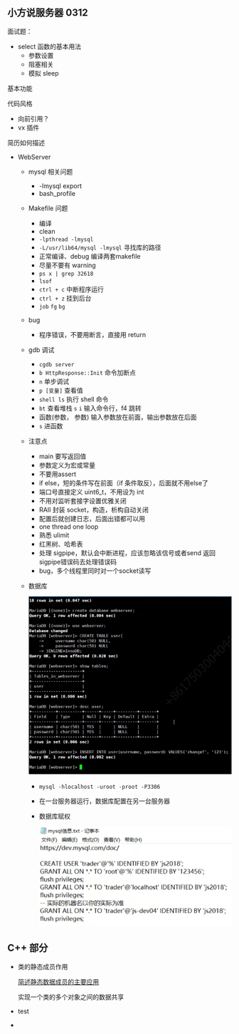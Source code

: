 ## 小方说服务器 0312

面试题：

+ select 函数的基本用法
  + 参数设置
  + 阻塞相关
  + 模拟 sleep

基本功能

代码风格

+ 向前引用？
+ vx 插件

简历如何描述

+ WebServer

  + mysql 相关问题

    + -lmysql export
    + bash_profile

  + Makefile 问题

    + 编译
    + clean
    + `-lpthread -lmysql`
    + `-L/usr/lib64/mysql -lmysql` 寻找库的路径
    + 正常编译、debug 编译两套makefile
    + 尽量不要有 warning
    + `ps x | grep 32618` 
    + `lsof`
    + `ctrl + c` 中断程序运行
    + `ctrl + z` 挂到后台
    + `job` `fg` `bg`

  + bug

    + 程序错误，不要用断言，直接用 return

  + gdb 调试

    + `cgdb server `
    + `b HttpResponse::Init` 命令加断点
    + `n` 单步调试
    + `p [变量]` 查看值
    + `shell ls` 执行 shell 命令
    + `bt` 查看堆栈 `s`  `i` 输入命令行，f4 跳转
    + 函数(参数， 参数) 输入参数放在前面，输出参数放在后面
    + `s` 进函数

  + 注意点

    + main 要写返回值
    + 参数定义为宏或常量
    + 不要用assert
    + if else，短的条件写在前面（if 条件取反），后面就不用else了
    + 端口号直接定义 uint6_t，不用设为 int
    + 不用对监听套接字设置优雅关闭
    + RAII 封装 socket，构造，析构自动关闭
    + 配置后就创建日志，后面出错都可以用
    + one thread one loop
    + 熟悉 ulimit
    + 红黑树、哈希表
    + 处理 sigpipe，默认会中断进程，应该忽略该信号或者send 返回sigpipe错误码去处理错误码
    + bug，多个线程里同时对一个socket读写

  + 数据库

    ![image-20230316220702813](./assets/image-20230316220702813.png)

    + `mysql -hlocalhost -uroot -proot -P3306`

    + 在一台服务器运行，数据库配置在另一台服务器

    + 数据库赋权

      ![image-20230316221248040](./assets/image-20230316221248040.png)

## C++ 部分

+ 类的静态成员作用

  [简述静态数据成员的主要应用](https://blog.csdn.net/swint_er/article/details/123456721)

  实现一个类的多个对象之间的数据共享

+ test

+ 

  